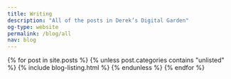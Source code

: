 ```yaml
---
title: Writing
description: "All of the posts in Derek’s Digital Garden"
og-type: website
permalink: /blog/all
nav: blog
---
```


{% for post in site.posts %}
{% unless post.categories contains "unlisted" %}
{% include blog-listing.html %}
{% endunless %}
{% endfor %}